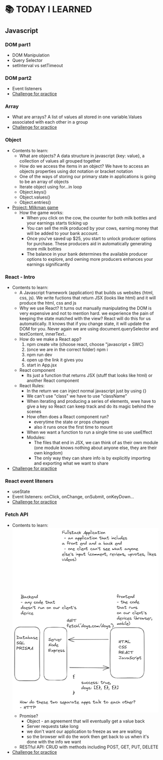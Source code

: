 # :books: TODAY I LEARNED

## Javascript

### DOM part1

- DOM Manipulation
- Query Selector
- setInterval vs setTimeout

### DOM part2

- Event listeners
- [Challenge for practice](https://dom-part2.netlify.app/)

### Array

- What are arrays? A list of values all stored in one variable.Values associated with each other in a group
- [Challenge for practice](https://array-functional-game.netlify.app/)

### Object

- Contents to learn:
  - What are objects? A data structure in javascript {key: value}, a collection of values all grouped together
  - How do we access the items in an object? We have to access an objects properties using dot notation or bracket notation
  - One of the ways of storing our primary state in applications is going to be an array of objects
  - Iterate object using for...in loop
  - Object.keys()
  - Object.values()
  - Object.entries()
- [Project: Milkman game](https://milkman-fun-giang.netlify.app/)
  - How the game works:
    - When you click on the cow, the counter for both milk bottles and your earnings starts ticking up
    - You can sell the milk produced by your cows, earning money that will be added to your bank account.
    - Once you've saved up $25, you start to unlock producer options for purchase. These producers aid in automatically generating more milk bottles
    - The balance in your bank determines the available producer options to explore, and owning more producers enhances your earnings significantly

### React - Intro

- Contents to learn:
  - A Javascript framework (application) that builds us websites (html, css, js). We write fuctions that return JSX (looks like html) and it will produce the html, css and js
  - Why we use React? It turns out manually manipulating the DOM is very expensive and not to mention hard. we experience the pain of keeping the state matched with the view? React will do this for us automatically. It knows that if you change state, it will update the DOM for you. Never again we are using document.querySelector and textContent, innerText..
  - How do we make a React app?
    1. npm create vite (choose react, choose "javascript + SWC)
    2. (once we are in the correct folder) npm i
    3. npm run dev
    4. open up the link it gives you
    5. start in App.jsx
  - React component
    - Its just a function that returns JSX (stuff that looks like html) or another React component
  - React Rules:
    - In the return we can inject normal javascript just by using {}
    - We can't use "class" we have to use "className"
    - When iterating and producing a series of elements, wwe have to give a key so React can keep track and do its magic behind the scenes
    - How often does a React component run?
      - everytime the state or props changes
      - also it runs once the first time to mount
    - When we want a function to run a single time so use useEffect
    - Modules:
      - The files that end in JSX, we can think of as their own module (one module knows nothing about anyone else, they are their own kingdom)
      - The only way they can share info is by explicitly importing and exporting what we want to share
- [Challenge for practice](https://react-introduction-giang.netlify.app/)

### React event liteners

- useState
- Event listeners: onClick, onChange, onSubmit, onKeyDown...
- [Challenge for practice](https://react-event-listeners.netlify.app/)

### Fetch API

- Contents to learn:
  ![Explaination](./Assets/images/api-explain.png)
  - Promise?
    - Object - an agreement that will eventually get a value back
    - Server requests take long
    - we don't want our application to freeze as we are waiting
    - so the browser will do the work then get back to us when it's done with the info we want
  - RESTful API: CRUD with methods including POST, GET, PUT, DELETE
- [Challenge for practice](https://fetch-api-practice.netlify.app/)
